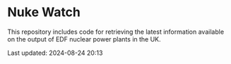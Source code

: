 # Nuke Watch

This repository includes code for retrieving the latest information available on the output of EDF nuclear power plants in the UK.

Last updated: 2024-08-24 20:13